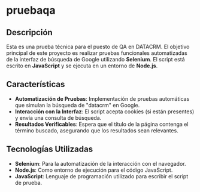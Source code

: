 # pruebaqa

## Descripción
Esta es una prueba técnica para el puesto de QA en DATACRM. El objetivo principal de este proyecto es realizar pruebas funcionales automatizadas de la interfaz de búsqueda de Google utilizando **Selenium**. El script está escrito en **JavaScript** y se ejecuta en un entorno de **Node.js**.

## Características
- **Automatización de Pruebas**: Implementación de pruebas automáticas que simulan la búsqueda de "datacrm" en Google.
- **Interacción con la Interfaz**: El script acepta cookies (si están presentes) y envía una consulta de búsqueda.
- **Resultados Verificables**: Espera que el título de la página contenga el término buscado, asegurando que los resultados sean relevantes.

## Tecnologías Utilizadas
- **Selenium**: Para la automatización de la interacción con el navegador.
- **Node.js**: Como entorno de ejecución para el código JavaScript.
- **JavaScript**: Lenguaje de programación utilizado para escribir el script de prueba.
